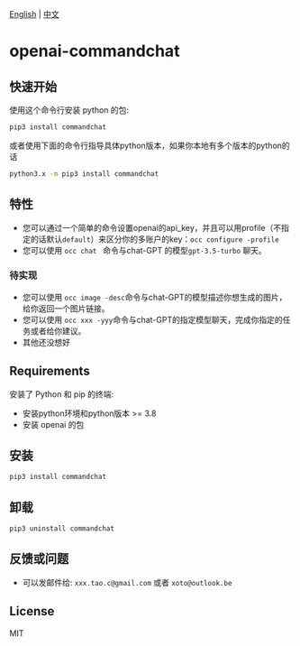 [English](README.md) | [中文](README-zh.md)

# openai-commandchat 

## 快速开始

使用这个命令行安装 python 的包:

```bash
pip3 install commandchat
```
或者使用下面的命令行指导具体python版本，如果你本地有多个版本的python的话
```bash
python3.x -m pip3 install commandchat
```



## 特性
- 您可以通过一个简单的命令设置openai的api_key，并且可以用profile（不指定的话默认`default`）来区分你的多账户的key：`occ configure -profile`
- 您可以使用 `occ chat ` 命令与chat-GPT 的模型`gpt-3.5-turbo` 聊天。
### 待实现
- 您可以使用 `occ image -desc`命令与chat-GPT的模型描述你想生成的图片，给你返回一个图片链接。
- 您可以使用 `occ xxx -yyy`命令与chat-GPT的指定模型聊天，完成你指定的任务或者给你建议。
- 其他还没想好


## Requirements

安装了 Python 和 pip 的终端:

- 安装python环境和python版本 >= 3.8
- 安装 openai 的包

## 安装

```bash
pip3 install commandchat
```

## 卸载

```bash
pip3 uninstall commandchat
```

## 反馈或问题
- 可以发邮件给: `xxx.tao.c@gmail.com` 或者 `xoto@outlook.be`

## License
MIT
